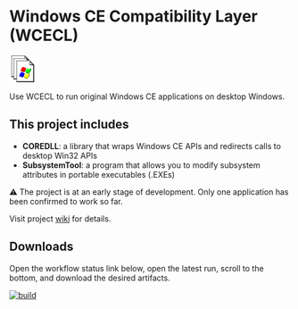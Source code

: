 # Windows CE Compatibility Layer (WCECL)

![Improvised Logo](logo.png)

Use WCECL to run original Windows CE applications on desktop Windows.

## This project includes

- **COREDLL**: a library that wraps Windows CE APIs and redirects calls to desktop Win32 APIs
- **SubsystemTool**: a program that allows you to modify subsystem attributes in portable executables (.EXEs)

⚠️ The project is at an early stage of development. Only one application has been confirmed to work so far.

Visit project [wiki](https://github.com/dz333n/wcecl/wiki) for details.

## Downloads

Open the workflow status link below, open the latest run, scroll to the bottom, and download the desired artifacts.

[![build](https://github.com/dz333n/wcecl/actions/workflows/build.yml/badge.svg)](https://github.com/dz333n/wcecl/actions/workflows/build.yml)
